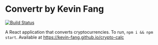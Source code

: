 # Convertr by Kevin Fang
[![Build Status](https://travis-ci.org/kevin-fang/crypto-calc.svg?branch=master)](https://travis-ci.org/kevin-fang/crypto-calc)


A React application that converts cryptocurrencies. To run, `npm i && npm start`. Available at https://kevin-fang.github.io/crypto-calc
